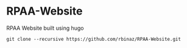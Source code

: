 # RPAA-Website
RPAA Website built using hugo

```git clone --recursive https://github.com/rbinaz/RPAA-Website.git```
